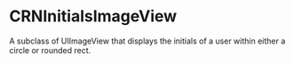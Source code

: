 # CRNInitialsImageView

A subclass of UIImageView that displays the initials of a user within either a circle or rounded rect.

